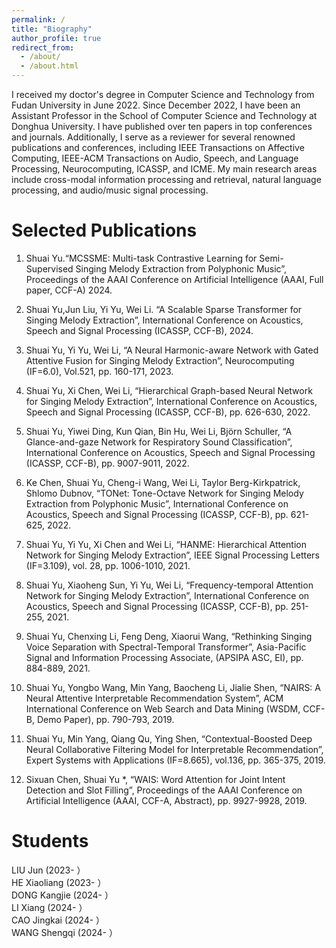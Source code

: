 ```yaml
---
permalink: /
title: "Biography"
author_profile: true
redirect_from: 
  - /about/
  - /about.html
---
```


I received my doctor's degree in Computer Science and Technology from Fudan University in June 2022. Since December 2022, I have been an Assistant Professor in the School of Computer Science and Technology at Donghua University. I have published over ten papers in top conferences and journals. Additionally, I serve as a reviewer for several renowned publications and conferences, including IEEE Transactions on Affective Computing, IEEE-ACM Transactions on Audio, Speech, and Language Processing, Neurocomputing, ICASSP, and ICME. My main research areas include cross-modal information processing and retrieval, natural language processing, and audio/music signal processing.

Selected Publications
======
1. Shuai Yu.“MCSSME: Multi-task Contrastive Learning for Semi-Supervised Singing Melody Extraction from Polyphonic Music”, Proceedings of the AAAI Conference on Artificial Intelligence (AAAI, Full paper, CCF-A) 2024.

2. Shuai Yu,Jun Liu, Yi Yu, Wei Li. “A Scalable Sparse Transformer for Singing Melody Extraction”, International Conference on Acoustics, Speech and Signal Processing (ICASSP, CCF-B), 2024.

3. Shuai Yu, Yi Yu, Wei Li, “A Neural Harmonic-aware Network with Gated Attentive Fusion for Singing Melody Extraction”, Neurocomputing (IF=6.0), Vol.521, pp. 160-171, 2023.

4. Shuai Yu, Xi Chen, Wei Li, “Hierarchical Graph-based Neural Network for Singing Melody Extraction”, International Conference on Acoustics, Speech and Signal Processing (ICASSP, CCF-B), pp. 626-630, 2022.

5. Shuai Yu, Yiwei Ding, Kun Qian, Bin Hu, Wei Li, Björn Schuller, “A Glance-and-gaze Network for Respiratory Sound Classification”, International Conference on Acoustics, Speech and Signal Processing (ICASSP, CCF-B), pp. 9007-9011, 2022.

6. Ke Chen, Shuai Yu, Cheng-i Wang, Wei Li, Taylor Berg-Kirkpatrick, Shlomo Dubnov, “TONet: Tone-Octave Network for Singing Melody Extraction from Polyphonic Music”, International Conference on Acoustics, Speech and Signal Processing (ICASSP, CCF-B), pp. 621-625, 2022.

7. Shuai Yu, Yi Yu, Xi Chen and Wei Li, “HANME: Hierarchical Attention Network for Singing Melody Extraction”, IEEE Signal Processing Letters (IF=3.109), vol. 28, pp. 1006-1010, 2021.

8. Shuai Yu, Xiaoheng Sun, Yi Yu, Wei Li, “Frequency-temporal Attention Network for Singing Melody Extraction”, International Conference on Acoustics, Speech and Signal Processing (ICASSP, CCF-B), pp. 251-255, 2021.

9. Shuai Yu, Chenxing Li, Feng Deng, Xiaorui Wang, “Rethinking Singing Voice Separation with Spectral-Temporal Transformer”, Asia-Pacific Signal and Information Processing Associate, (APSIPA ASC, EI), pp. 884-889, 2021.

10. Shuai Yu, Yongbo Wang, Min Yang, Baocheng Li, Jialie Shen, “NAIRS: A Neural Attentive Interpretable Recommendation System”, ACM International Conference on Web Search and Data Mining (WSDM, CCF-B, Demo Paper), pp. 790-793, 2019.

11. Shuai Yu, Min Yang, Qiang Qu, Ying Shen, “Contextual-Boosted Deep Neural Collaborative Filtering Model for Interpretable Recommendation”, Expert Systems with Applications (IF=8.665), vol.136, pp. 365-375, 2019.

12. Sixuan Chen, Shuai Yu *, “WAIS: Word Attention for Joint Intent Detection and Slot Filling”, Proceedings of the AAAI Conference on Artificial Intelligence (AAAI, CCF-A, Abstract), pp. 9927-9928, 2019.

Students
======
LIU Jun (2023- ）\
HE Xiaoliang (2023- ）\
DONG Kangjie (2024- ）\
LI Xiang (2024- ）\
CAO Jingkai (2024- ）\
WANG Shengqi (2024- ）



